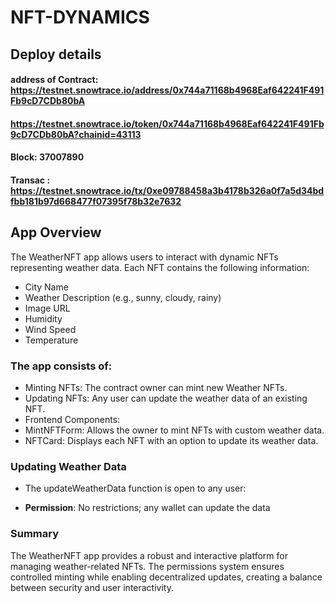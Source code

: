 
# NFT-DYNAMICS


## Deploy details
#### address of Contract: https://testnet.snowtrace.io/address/0x744a71168b4968Eaf642241F491Fb9cD7CDb80bA
#### https://testnet.snowtrace.io/token/0x744a71168b4968Eaf642241F491Fb9cD7CDb80bA?chainid=43113
#### Block: 37007890
#### Transac : https://testnet.snowtrace.io/tx/0xe09788458a3b4178b326a0f7a5d34bdfbb181b97d668477f07395f78b32e7632

## App Overview
The WeatherNFT app allows users to interact with dynamic NFTs representing weather data. Each NFT contains the following information:

- City Name
- Weather Description (e.g., sunny, cloudy, rainy)
- Image URL
- Humidity
- Wind Speed
- Temperature

### The app consists of:

- Minting NFTs: The contract owner can mint new Weather NFTs.
- Updating NFTs: Any user can update the weather data of an existing NFT.
- Frontend Components:
- MintNFTForm: Allows the owner to mint NFTs with custom weather data.
- NFTCard: Displays each NFT with an option to update its weather data.

### Updating Weather Data
- The updateWeatherData function is open to any user:

- **Permission**: No restrictions; any wallet can update the data


### Summary
The WeatherNFT app provides a robust and interactive platform for managing weather-related NFTs. The permissions system ensures controlled minting while enabling decentralized updates, creating a balance between security and user interactivity.